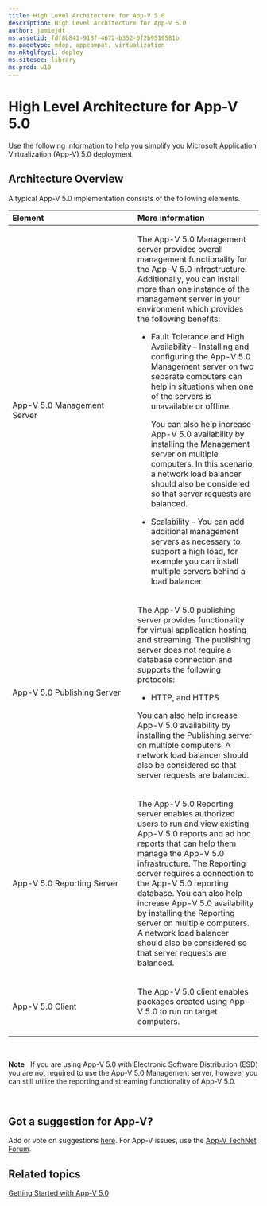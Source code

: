 ```yaml
---
title: High Level Architecture for App-V 5.0
description: High Level Architecture for App-V 5.0
author: jamiejdt
ms.assetid: fdf8b841-918f-4672-b352-0f2b9519581b
ms.pagetype: mdop, appcompat, virtualization
ms.mktglfcycl: deploy
ms.sitesec: library
ms.prod: w10
---
```



# High Level Architecture for App-V 5.0


Use the following information to help you simplify you Microsoft Application Virtualization (App-V) 5.0 deployment.

## Architecture Overview


A typical App-V 5.0 implementation consists of the following elements.

<table>
<colgroup>
<col width="50%" />
<col width="50%" />
</colgroup>
<thead>
<tr class="header">
<th align="left">Element</th>
<th align="left">More information</th>
</tr>
</thead>
<tbody>
<tr class="odd">
<td align="left"><p>App-V 5.0 Management Server</p></td>
<td align="left"><p>The App-V 5.0 Management server provides overall management functionality for the App-V 5.0 infrastructure. Additionally, you can install more than one instance of the management server in your environment which provides the following benefits:</p>
<ul>
<li><p>Fault Tolerance and High Availability – Installing and configuring the App-V 5.0 Management server on two separate computers can help in situations when one of the servers is unavailable or offline.</p>
<p>You can also help increase App-V 5.0 availability by installing the Management server on multiple computers. In this scenario, a network load balancer should also be considered so that server requests are balanced.</p></li>
<li><p>Scalability – You can add additional management servers as necessary to support a high load, for example you can install multiple servers behind a load balancer.</p></li>
</ul></td>
</tr>
<tr class="even">
<td align="left"><p>App-V 5.0 Publishing Server</p></td>
<td align="left"><p>The App-V 5.0 publishing server provides functionality for virtual application hosting and streaming. The publishing server does not require a database connection and supports the following protocols:</p>
<ul>
<li><p>HTTP, and HTTPS</p></li>
</ul>
<p>You can also help increase App-V 5.0 availability by installing the Publishing server on multiple computers. A network load balancer should also be considered so that server requests are balanced.</p></td>
</tr>
<tr class="odd">
<td align="left"><p>App-V 5.0 Reporting Server</p></td>
<td align="left"><p>The App-V 5.0 Reporting server enables authorized users to run and view existing App-V 5.0 reports and ad hoc reports that can help them manage the App-V 5.0 infrastructure. The Reporting server requires a connection to the App-V 5.0 reporting database. You can also help increase App-V 5.0 availability by installing the Reporting server on multiple computers. A network load balancer should also be considered so that server requests are balanced.</p></td>
</tr>
<tr class="even">
<td align="left"><p>App-V 5.0 Client</p></td>
<td align="left"><p>The App-V 5.0 client enables packages created using App-V 5.0 to run on target computers.</p></td>
</tr>
</tbody>
</table>

 

**Note**  
If you are using App-V 5.0 with Electronic Software Distribution (ESD) you are not required to use the App-V 5.0 Management server, however you can still utilize the reporting and streaming functionality of App-V 5.0.

 

## Got a suggestion for App-V?


Add or vote on suggestions [here](http://appv.uservoice.com/forums/280448-microsoft-application-virtualization). For App-V issues, use the [App-V TechNet Forum](https://social.technet.microsoft.com/Forums/home?forum=mdopappv).

## Related topics


[Getting Started with App-V 5.0](getting-started-with-app-v-50--rtm.md)

 

 





